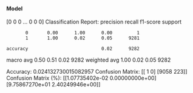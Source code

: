 #### Model
[0 0 0 ... 0 0 0]
Classification Report:
              precision    recall  f1-score   support

           0       0.00      1.00      0.00         1
           1       1.00      0.02      0.05      9281

    accuracy                           0.02      9282
   macro avg       0.50      0.51      0.02      9282
weighted avg       1.00      0.02      0.05      9282

Accuracy: 0.024132730015082957
Confusion Matrix:
[[   1    0]
 [9058  223]]
Confusion Matrix (%):
[[1.07735402e-02 0.00000000e+00]
 [9.75867270e+01 2.40249946e+00]]
